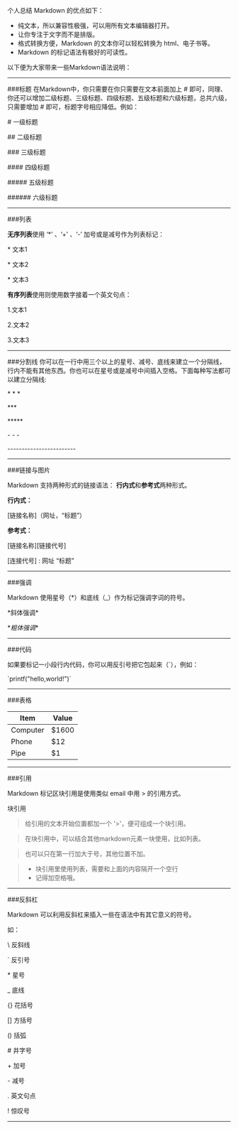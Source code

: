 
个人总结 Markdown 的优点如下：

- 纯文本，所以兼容性极强，可以用所有文本编辑器打开。
- 让你专注于文字而不是排版。
- 格式转换方便，Markdown 的文本你可以轻松转换为 html、电子书等。
- Markdown 的标记语法有极好的可读性。

以下便为大家带来一些Markdown语法说明：

---
###标题
在Markdown中，你只需要在你只需要在文本前面加上 # 即可，同理、你还可以增加二级标题、三级标题、四级标题、五级标题和六级标题，总共六级，只需要增加  # 即可，标题字号相应降低。例如：

\# 一级标题

\## 二级标题

\### 三级标题

\#### 四级标题

\##### 五级标题

\###### 六级标题

----

###列表

**无序列表**使用 ‘\*’ 、‘\+’ 、‘\-’  加号或是减号作为列表标记：

\* 文本1

\* 文本2

\* 文本3 

**有序列表**使用则使用数字接着一个英文句点：

1.文本1

2.文本2

3.文本3

---

###分割线
你可以在一行中用三个以上的星号、减号、底线来建立一个分隔线，行内不能有其他东西。你也可以在星号或是减号中间插入空格。下面每种写法都可以建立分隔线:

\* \* \*

\*\*\*

\*\*\*\*\*

\- \- \-

\-\-\-\-\-\-\-\-\-\-\-\-\-\-\-\-\-\-\-\-\-\-\-\-

----
###链接与图片

Markdown 支持两种形式的链接语法： **行内式**和**参考式**两种形式。

**行内式：**

\[链接名称]（网址，“标题”）

**参考式：**

\[链接名称][链接代号]

\[连接代号] : 网址 “标题”


----

###强调

Markdown 使用星号（*）和底线（_）作为标记强调字词的符号。

\*斜体强调*

\**粗体强调**

----

###代码

如果要标记一小段行内代码，你可以用反引号把它包起来（`），例如：


\`printf("hello,world!")`

----

###表格

Item     | Value
-------- | ---
Computer | $1600
Phone    | $12
Pipe     | $1


---

###引用

Markdown 标记区块引用是使用类似 email 中用 > 的引用方式。

块引用

>给引用的文本开始位置都加一个 '>'，便可组成一个块引用。

>在块引用中，可以结合其他markdown元素一块使用，比如列表。

>也可以只在第一行加大于号，其他位置不加。


>- 块引用里使用列表，需要和上面的内容隔开一个空行
>- 记得加空格哦。


---


###反斜杠

Markdown 可以利用反斜杠来插入一些在语法中有其它意义的符号。

如：

\\   反斜线

\`   反引号

\*   星号

\_   底线

\{}  花括号

\[]  方括号

\()  括弧

\#   井字号

\+   加号

\-   减号

\.   英文句点

\!   惊叹号


---

















